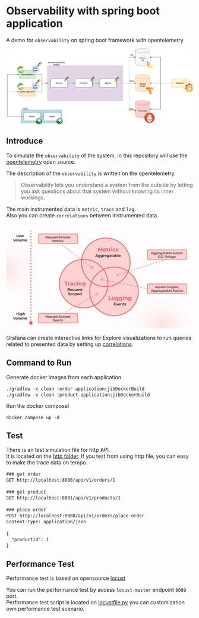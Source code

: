 # Observability with spring boot application

A demo for `observability` on spring boot framework with opentelemetry

<div>
    <img src="img/spring-observability.png" text-align="center" />
</div>

## Introduce

To simulate the `observability` of the system, in this repository will use the [opentelemetry](https://opentelemetry.io/docs/what-is-opentelemetry/) open source.  

The description of the `observability` is written on the opentelemetry
> Observability lets you understand a system from the outside by letting you ask questions about that system without knowing its inner workings.

The main instrumented data is `metric`, `trace` and `log`.  
Also you can create `correlations` between instrumented data.  

<div>
    <img src="img/correlation.png" text-align="center" />
</div>

Grafana can create interactive links for Explore visualizations to run queries related to presented data by setting up [correlations](https://grafana.com/docs/grafana/latest/administration/correlations/).

## Command to Run

Generate docker images from each application

```shell
./gradlew -x clean :order-application:jibDockerBuild
./gradlew -x clean :product-application:jibDockerBuild
```

Run the docker compose!

```shell
docker compose up -d
```

## Test 

There is an test simulation file for http API.  
It is located on the [http folder](http). If you test from using http file, you can easy to make the trace data on tempo.

```http request
### get order
GET http://localhost:8080/api/v1/orders/1

### get product
GET http://localhost:8081/api/v1/products/1

### place order
POST http://localhost:8080/api/v1/orders/place-order
Content-Type: application/json

{
  "productId": 1
}
```

## Performance Test

Performance test is based on opensource [locust](https://docs.locust.io/en/stable/)

You can run the performance test by access `locust-master` endpoint `8089` port.  
Performance test script is located on [locustfile.py](locust/locustfile.py) you can customization own performance test scenario.  
